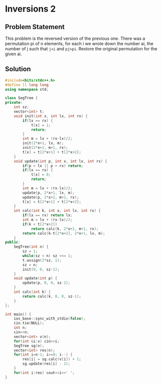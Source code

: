 # Inversions 2

## Problem Statement

This problem is the reversed version of the previous one. There was a permutation pi of n elements, for each i we wrote down the number ai, the number of j such that `j<i` and `pj>pi`. Restore the original permutation for the given ai.

## Solution

```cpp
#include<bits/stdc++.h>
#define ll long long
using namespace std;

class SegTree {
private:
    int sz;
    vector<int> t;
    void init(int x, int lx, int rx) {
        if(lx == rx) {
            t[x] = 1;
            return;
        }
        int m = lx + (rx-lx)/2;
        init(2*x+1, lx, m);
        init(2*x+2, m+1, rx);
        t[x] = t[2*x+1] + t[2*x+2];
    }
    void update(int p, int x, int lx, int rx) {
        if(p < lx || p > rx) return;
        if(lx == rx) {
            t[x] = 0;
            return;
        }
        int m = lx + (rx-lx)/2;
        update(p, 2*x+1, lx, m);
        update(p, 2*x+2, m+1, rx);
        t[x] = t[2*x+1] + t[2*x+2];
    }
    int calc(int k, int x, int lx, int rx) {
        if(lx == rx) return lx;
        int m = lx + (rx-lx)/2;
        if(k < t[2*x+2])
            return calc(k, 2*x+2, m+1, rx);
        return calc(k-t[2*x+2], 2*x+1, lx, m);
    }
public:
    SegTree(int n) {
        sz = 1;
        while(sz < n) sz <<= 1;
        t.assign(2*sz, 1);
        sz = n;
        init(0, 0, sz-1);
    }
    void update(int p) {
        update(p, 0, 0, sz-1);
    }
    int calc(int k) {
        return calc(k, 0, 0, sz-1);
    }
};

int main() {
    ios_base::sync_with_stdio(false);
    cin.tie(NULL);
    int n;
    cin>>n;
    vector<int> v(n);
    for(int &i:v) cin>>i;
    SegTree sg(n);
    vector<int> res(n);
    for(int i=n-1; i>=0; i--) {
        res[i] = sg.calc(v[i]) + 1;
        sg.update(res[i] - 1);
    }
    for(int i:res) cout<<i<<' ';
}
```

